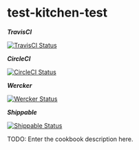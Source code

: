 # test-kitchen-test

***TravisCI***

[![TravisCI Status](https://img.shields.io/travis/RoboticCheese/test-kitchen-test-chef.svg)][travis]

***CircleCI***

[![CircleCI Status](https://img.shields.io/circleci/token/de395e3022fbcfcd6a017ba739d4fe476a413998/project/RoboticCheese/test-kitchen-test-chef/master.svg)][circleci]

***Wercker***

[![Wercker Status](https://img.shields.io/wercker/ci/RoboticCheese/test-kitchen-test-chef.svg)][wercker]

***Shippable***

[![Shippable Status](https://img.shields.io/shippable/5507a81d5ab6cc1352a13510.svg)][shippable]

[travis]: https://travis-ci.org/RoboticCheese/test-kitchen-test-chef
[circleci]: https://circleci.com/gh/RoboticCheese/test-kitchen-test-chef
[wercker]: https://app.wercker.com/project/bykey/7b1fd8e453150fe10609376d44e7442b
[shippable]: https://app.shippable.com/subscriptions/5507a81d5ab6cc1352a13510

TODO: Enter the cookbook description here.
